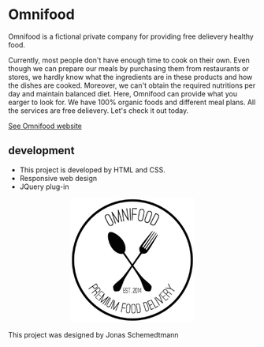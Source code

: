 # Omnifood

Omnifood is a fictional private company for providing free delievery healthy food. 

Currently, most people don't have enough time to cook on their own. Even though we can prepare our meals by purchasing them from restaurants or stores, 
we hardly know what the ingredients are in these products and how the dishes are cooked. Moreover, we can't obtain the required nutritions per day and maintain balanced diet.
Here, Omnifood can provide what you earger to look for. We have 100% organic foods and different meal plans. All the services are free delievery. Let's check it out today. 

[See Omnifood website](https://ycbrian.github.io/Omnifood/)

## development

- This project is developed by HTML and CSS.
- Responsive web design
- JQuery plug-in

<p align="center">
  <img src="./resources/img/logo.png" width="50%" alt="preview"/>
</p>


This project was designed by Jonas Schemedtmann
